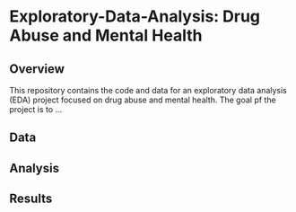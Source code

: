# Exploratory-Data-Analysis: Drug Abuse and Mental Health
## Overview
This repository contains the code and data for an exploratory data analysis (EDA) project focused on drug abuse and mental health. The goal pf the project is to ... 

## Data
## Analysis
## Results

